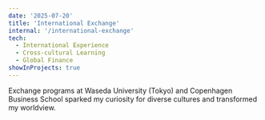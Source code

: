 ```yaml
---
date: '2025-07-20'
title: 'International Exchange'
internal: '/international-exchange'
tech:
  - International Experience
  - Cross-cultural Learning
  - Global Finance
showInProjects: true
---
```


Exchange programs at Waseda University (Tokyo) and Copenhagen Business School sparked my curiosity for diverse cultures and transformed my worldview.
